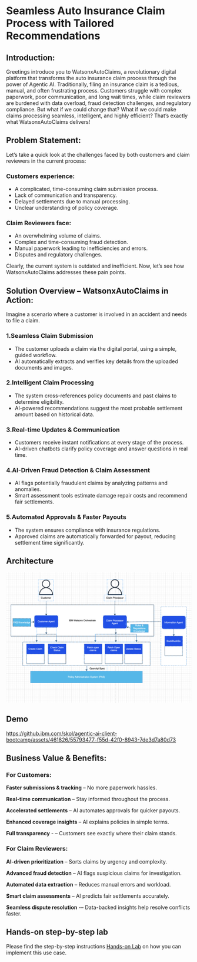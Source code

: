 # Seamless Auto Insurance Claim Process with Tailored Recommendations

## Introduction: 
Greetings introduce you to WatsonxAutoClaims, a revolutionary digital platform that transforms the auto insurance claim process through the power of Agentic AI.
Traditionally, filing an insurance claim is a tedious, manual, and often frustrating process. Customers struggle with complex paperwork, poor communication, and long wait times, while claim reviewers are burdened with data overload, fraud detection challenges, and regulatory compliance.
But what if we could change that? What if we could make claims processing seamless, intelligent, and highly efficient? That’s exactly what WatsonxAutoClaims delivers!

## Problem Statement: 
Let’s take a quick look at the challenges faced by both customers and claim reviewers in the current process:
### Customers experience:
  - A complicated, time-consuming claim submission process.
  - Lack of communication and transparency.
  - Delayed settlements due to manual processing.
  - Unclear understanding of policy coverage.

### Claim Reviewers face:
  - An overwhelming volume of claims.
  - Complex and time-consuming fraud detection.
  - Manual paperwork leading to inefficiencies and errors.
  - Disputes and regulatory challenges.

Clearly, the current system is outdated and inefficient. Now, let’s see how WatsonxAutoClaims addresses these pain points.

## Solution Overview – WatsonxAutoClaims in Action: 
Imagine a scenario where a customer is involved in an accident and needs to file a claim.
### 1.Seamless Claim Submission
 * The customer uploads a claim via the digital portal, using a simple, guided workflow.
 * AI automatically extracts and verifies key details from the uploaded documents and images.
### 2.Intelligent Claim Processing
 * The system cross-references policy documents and past claims to determine eligibility.
 * AI-powered recommendations suggest the most probable settlement amount based on historical data.
### 3.Real-time Updates & Communication
 * Customers receive instant notifications at every stage of the process.
 * AI-driven chatbots clarify policy coverage and answer questions in real time.
### 4.AI-Driven Fraud Detection & Claim Assessment
 * AI flags potentially fraudulent claims by analyzing patterns and anomalies.
 * Smart assessment tools estimate damage repair costs and recommend fair settlements.
### 5.Automated Approvals & Faster Payouts
 * The system ensures compliance with insurance regulations.
 * Approved claims are automatically forwarded for payout, reducing settlement time significantly.

## Architecture
![Architecture](./assets/Autoclaims_Insurance_Architecture.png)


## Demo


https://github.ibm.com/skol/agentic-ai-client-bootcamp/assets/461826/55793477-f55d-42f0-8943-7de3d7a80d73



## Business Value & Benefits:
### For Customers:
  **Faster submissions & tracking** – No more paperwork hassles.
  
  **Real-time communication** – Stay informed throughout the process.
  
  **Accelerated settlements** – AI automates approvals for quicker payouts.
  
  **Enhanced coverage insights** – AI explains policies in simple terms.
  
  **Full transparency** - – Customers see exactly where their claim stands.

### For Claim Reviewers:
  **AI-driven prioritization** – Sorts claims by urgency and complexity.
  
  **Advanced fraud detection** – AI flags suspicious claims for investigation.
  
  **Automated data extraction** – Reduces manual errors and workload.
  
  **Smart claim assessments** – AI predicts fair settlements accurately.
  
  **Seamless dispute resolution** -– Data-backed insights help resolve conflicts faster.

## Hands-on step-by-step lab

Please find the step-by-step instructions [Hands-on Lab](/usecases/autoclaim-insurance/assets/hands_on_lab_autoclaim_insurance.md) on how you can implement this use case.

